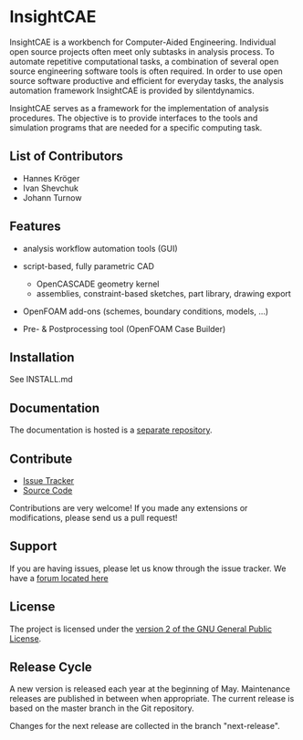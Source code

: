 InsightCAE
==========

InsightCAE is a workbench for Computer-Aided Engineering. Individual open source projects often meet only subtasks in analysis process. To automate repetitive computational tasks, a combination of several open source engineering software tools is often required. In order to use open source software productive and efficient for everyday tasks, the analysis automation framework InsightCAE is provided by silentdynamics.

InsightCAE serves as a framework for the implementation of analysis procedures. The objective is to provide interfaces to the tools and simulation programs that are needed for a specific computing task.

List of Contributors
--------------------

- Hannes Kröger
- Ivan Shevchuk
- Johann Turnow

Features
--------

- analysis workflow automation tools (GUI)
- script-based, fully parametric CAD

    - OpenCASCADE geometry kernel
    - assemblies, constraint-based sketches, part library, drawing export

- OpenFOAM add-ons (schemes, boundary conditions, models, ...)
- Pre- & Postprocessing tool (OpenFOAM Case Builder)

Installation
------------

See INSTALL.md

Documentation
-------------

The documentation is hosted is a [separate repository](https://github.com/hkroeger/insightcae-documentation).

Contribute
----------

- [Issue Tracker](https://github.com/hkroeger/insightcae/issues)
- [Source Code](https://github.com/hkroeger/insightcae)

Contributions are very welcome! If you made any extensions or modifications, please send us a pull request!

Support
-------

If you are having issues, please let us know through the issue tracker.
We have a [forum located here](https://groups.google.com/forum/#!forum/insightcae)

License
-------

The project is licensed under the [version 2 of the GNU General Public License](http://www.gnu.org/licenses/old-licenses/gpl-2.0.html).

Release Cycle
-------------

A new version is released each year at the beginning of May.
Maintenance releases are published in between when appropriate.
The current release is based on the master branch in the Git repository.

Changes for the next release are collected in the branch "next-release".

